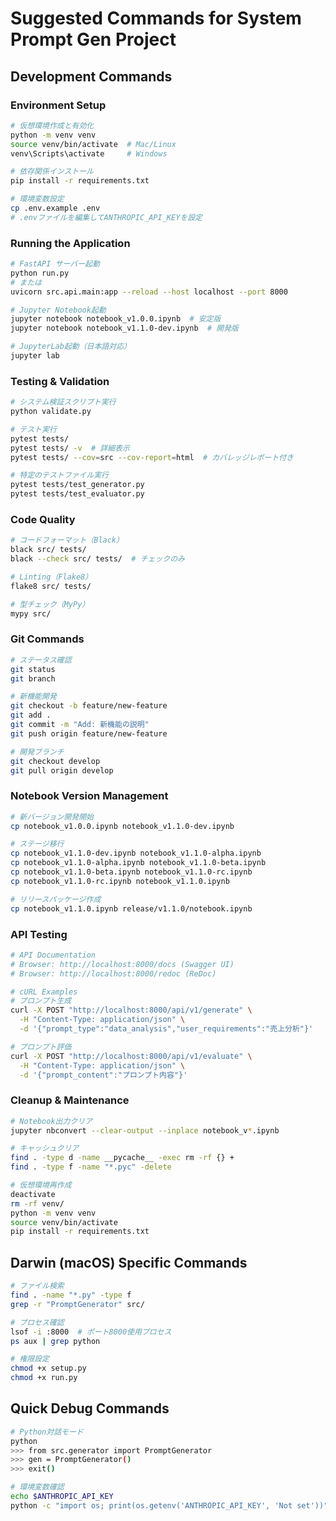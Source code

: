 # Suggested Commands for System Prompt Gen Project

## Development Commands

### Environment Setup
```bash
# 仮想環境作成と有効化
python -m venv venv
source venv/bin/activate  # Mac/Linux
venv\Scripts\activate     # Windows

# 依存関係インストール
pip install -r requirements.txt

# 環境変数設定
cp .env.example .env
# .envファイルを編集してANTHROPIC_API_KEYを設定
```

### Running the Application
```bash
# FastAPI サーバー起動
python run.py
# または
uvicorn src.api.main:app --reload --host localhost --port 8000

# Jupyter Notebook起動
jupyter notebook notebook_v1.0.0.ipynb  # 安定版
jupyter notebook notebook_v1.1.0-dev.ipynb  # 開発版

# JupyterLab起動（日本語対応）
jupyter lab
```

### Testing & Validation
```bash
# システム検証スクリプト実行
python validate.py

# テスト実行
pytest tests/
pytest tests/ -v  # 詳細表示
pytest tests/ --cov=src --cov-report=html  # カバレッジレポート付き

# 特定のテストファイル実行
pytest tests/test_generator.py
pytest tests/test_evaluator.py
```

### Code Quality
```bash
# コードフォーマット（Black）
black src/ tests/
black --check src/ tests/  # チェックのみ

# Linting（Flake8）
flake8 src/ tests/

# 型チェック（MyPy）
mypy src/
```

### Git Commands
```bash
# ステータス確認
git status
git branch

# 新機能開発
git checkout -b feature/new-feature
git add .
git commit -m "Add: 新機能の説明"
git push origin feature/new-feature

# 開発ブランチ
git checkout develop
git pull origin develop
```

### Notebook Version Management
```bash
# 新バージョン開発開始
cp notebook_v1.0.0.ipynb notebook_v1.1.0-dev.ipynb

# ステージ移行
cp notebook_v1.1.0-dev.ipynb notebook_v1.1.0-alpha.ipynb
cp notebook_v1.1.0-alpha.ipynb notebook_v1.1.0-beta.ipynb
cp notebook_v1.1.0-beta.ipynb notebook_v1.1.0-rc.ipynb
cp notebook_v1.1.0-rc.ipynb notebook_v1.1.0.ipynb

# リリースパッケージ作成
cp notebook_v1.1.0.ipynb release/v1.1.0/notebook.ipynb
```

### API Testing
```bash
# API Documentation
# Browser: http://localhost:8000/docs (Swagger UI)
# Browser: http://localhost:8000/redoc (ReDoc)

# cURL Examples
# プロンプト生成
curl -X POST "http://localhost:8000/api/v1/generate" \
  -H "Content-Type: application/json" \
  -d '{"prompt_type":"data_analysis","user_requirements":"売上分析"}'

# プロンプト評価
curl -X POST "http://localhost:8000/api/v1/evaluate" \
  -H "Content-Type: application/json" \
  -d '{"prompt_content":"プロンプト内容"}'
```

### Cleanup & Maintenance
```bash
# Notebook出力クリア
jupyter nbconvert --clear-output --inplace notebook_v*.ipynb

# キャッシュクリア
find . -type d -name __pycache__ -exec rm -rf {} +
find . -type f -name "*.pyc" -delete

# 仮想環境再作成
deactivate
rm -rf venv/
python -m venv venv
source venv/bin/activate
pip install -r requirements.txt
```

## Darwin (macOS) Specific Commands
```bash
# ファイル検索
find . -name "*.py" -type f
grep -r "PromptGenerator" src/

# プロセス確認
lsof -i :8000  # ポート8000使用プロセス
ps aux | grep python

# 権限設定
chmod +x setup.py
chmod +x run.py
```

## Quick Debug Commands
```bash
# Python対話モード
python
>>> from src.generator import PromptGenerator
>>> gen = PromptGenerator()
>>> exit()

# 環境変数確認
echo $ANTHROPIC_API_KEY
python -c "import os; print(os.getenv('ANTHROPIC_API_KEY', 'Not set'))"
```